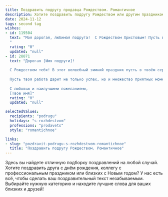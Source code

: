 ```yaml
---
title: Поздравить подругу продавца Рождеством. Романтичное
description: Хотите поздравить подругу Рождеством или другим праздником? Наш ИИ создаст незабываемое поздравление, а вы обязательно выделитесь среди других.  
date: 2024-11-12
tags: second tag
wishes:
- id: 119504
  text: "Моя дорогая, любимая подруга!  С Рождеством Христовым! Пусть в этот светлый праздник  твоя жизнь будет наполнена  той же теплотой и  радостью, что излучают рождественские свечи. Желаю тебе волшебства, любви,  мира и, конечно же, исполнения всех самых заветных желаний. Пусть твой  добрый  сердце,  такое же  прекрасное, как и ты сама, согревает тебя и близких. Пусть  в твоей жизни всегда будет место для чудес, а твой  неповторимый свет  озаряет всех вокруг!  Счастья тебе, моя  дорогой продавец,  и пусть  каждая продажа  приносит  тебе  удовольствие и  успех!
  "
  rating: "0"
  updated: "null"
- id: 28871
  text: "Дорогая [Имя подруги]!
  
  С Рождеством тебя! В этот волшебный зимний праздник пусть в твоём сердце царит тепло, как уютный огонёк в дымке снежной метели. Желаю, чтобы каждый день приносил тебе радость и вдохновение, ведь ты, как настоящая волшебница, умеешь делать мир вокруг лучше.
  
  Пусть твоя работа дарит не только успех, но и множество приятных моментов, а каждый покупатель оставляет улыбку на твоем лице. Пусть каждый миг будет наполнен романтикой, а жизнь – сладкими моментами, подобно ароматному теплу свежезаваренного кофе.
  
  С любовью и наилучшими пожеланиями,
  [Твое имя]"
  rating: "0"
  updated: "null"

selectedValues:
  recipients: "podrugu"
  holidays: "s-rozhdestvom"
  professions: "prodavets"
  style: "romantichnoe"

links:
- slug: "pozdravit-podrugu-s-rozhdestvom-romantichnoe"
  title: "Поздравить подругу Рождеством. Романтичное"
---
```


Здесь вы найдете отличную подборку поздравлений на любой случай.
Хотите поздравить друга с днём рождения, коллегу с профессиональным праздником или близких с Новым годом? У нас есть всё, чтобы сделать ваш поздравительный текст незабываемым. Выбирайте нужную категорию и находите лучшие слова для ваших близких и друзей!
